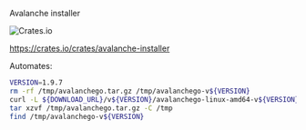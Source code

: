 
Avalanche installer

![Crates.io](https://img.shields.io/crates/v/avalanche-installer?logo=rust&style=for-the-badge)

https://crates.io/crates/avalanche-installer

Automates:

```bash
VERSION=1.9.7
rm -rf /tmp/avalanchego.tar.gz /tmp/avalanchego-v${VERSION}
curl -L ${DOWNLOAD_URL}/v${VERSION}/avalanchego-linux-amd64-v${VERSION}.tar.gz -o /tmp/avalanchego.tar.gz
tar xzvf /tmp/avalanchego.tar.gz -C /tmp
find /tmp/avalanchego-v${VERSION}
```
